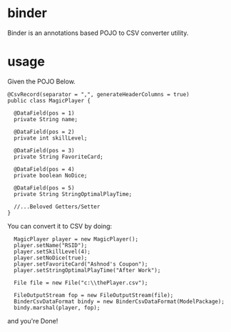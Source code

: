 binder
======

Binder is an annotations based POJO to CSV converter utility.


usage
======

Given the POJO Below.

```
@CsvRecord(separator = ",", generateHeaderColumns = true)
public class MagicPlayer {

  @DataField(pos = 1)
  private String name;

  @DataField(pos = 2)
  private int skillLevel;

  @DataField(pos = 3)
  private String FavoriteCard;

  @DataField(pos = 4)
  private boolean NoDice;

  @DataField(pos = 5)
  private String StringOptimalPlayTime;
  
  //...Beloved Getters/Setter
}  
```

You can convert it to CSV by doing:

```
  MagicPlayer player = new MagicPlayer();
  player.setName("RSID");
  player.setSkillLevel(4);
  player.setNoDice(true);
  player.setFavoriteCard("Ashnod's Coupon");
  player.setStringOptimalPlayTime("After Work");
  
  File file = new File("c:\\thePlayer.csv");
  
  FileOutputStream fop = new FileOutputStream(file);
  BinderCsvDataFormat bindy = new BinderCsvDataFormat(ModelPackage);
  bindy.marshal(player, fop);
```

and you're Done!
